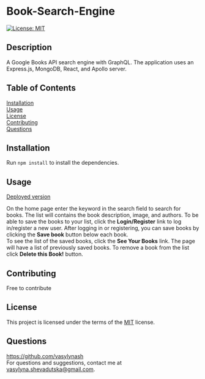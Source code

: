 # Book-Search-Engine
[![License: MIT](https://img.shields.io/badge/License-MIT-yellow.svg)](https://opensource.org/licenses/MIT)

  ## Description
  A Google Books API search engine with GraphQL. The application uses an Express.js, MongoDB, React, and Apollo server.

  ## Table of Contents
  [Installation](#installation)  
    [Usage](#usage)  
    [License](#license)  
    [Contributing](#contributing)  
    [Questions](#questions)  

  ## Installation
  Run ```npm install``` to install the dependencies.

  ## Usage
  [Deployed version](https://booksearching-engine.herokuapp.com/)
    
On the home page enter the keyword in the search field to search for books. The list will contains the book description, image, and authors. 
 To be able to save the books to your list, click the **Login/Register** link to log in/register a new user. After logging in or registering, you can save books by clicking the **Save book** button below each book.  
 To see the list of the saved books, click the **See Your Books** link. The page will have a list of previously saved books. To remove a book from the list click **Delete this Book!** button.  

  ## Contributing
  Free to contribute

  ## License
  This project is licensed under the terms of the [MIT](https://opensource.org/licenses/MIT) license.

  ## Questions
  https://github.com/vasylynash  
  For questions and suggestions, contact me at vasylyna.shevadutska@gmail.com.
